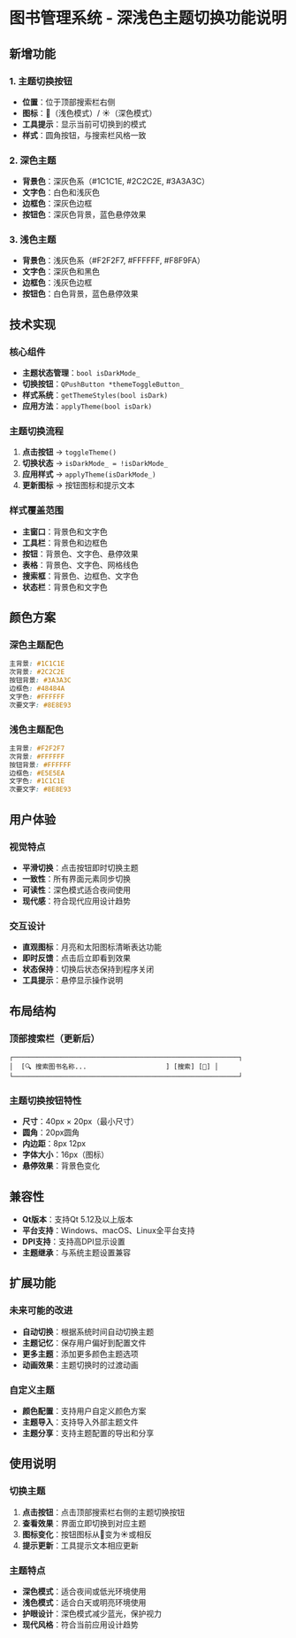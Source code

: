 # 图书管理系统 - 深浅色主题切换功能说明

## 新增功能

### 1. 主题切换按钮
- **位置**：位于顶部搜索栏右侧
- **图标**：🌙（浅色模式）/ ☀️（深色模式）
- **工具提示**：显示当前可切换到的模式
- **样式**：圆角按钮，与搜索栏风格一致

### 2. 深色主题
- **背景色**：深灰色系（#1C1C1E, #2C2C2E, #3A3A3C）
- **文字色**：白色和浅灰色
- **边框色**：深灰色边框
- **按钮色**：深灰色背景，蓝色悬停效果

### 3. 浅色主题
- **背景色**：浅灰色系（#F2F2F7, #FFFFFF, #F8F9FA）
- **文字色**：深灰色和黑色
- **边框色**：浅灰色边框
- **按钮色**：白色背景，蓝色悬停效果

## 技术实现

### 核心组件
- **主题状态管理**：`bool isDarkMode_`
- **切换按钮**：`QPushButton *themeToggleButton_`
- **样式系统**：`getThemeStyles(bool isDark)`
- **应用方法**：`applyTheme(bool isDark)`

### 主题切换流程
1. **点击按钮** → `toggleTheme()`
2. **切换状态** → `isDarkMode_ = !isDarkMode_`
3. **应用样式** → `applyTheme(isDarkMode_)`
4. **更新图标** → 按钮图标和提示文本

### 样式覆盖范围
- **主窗口**：背景色和文字色
- **工具栏**：背景色和边框色
- **按钮**：背景色、文字色、悬停效果
- **表格**：背景色、文字色、网格线色
- **搜索框**：背景色、边框色、文字色
- **状态栏**：背景色和文字色

## 颜色方案

### 深色主题配色
```css
主背景: #1C1C1E
次背景: #2C2C2E
按钮背景: #3A3A3C
边框色: #48484A
文字色: #FFFFFF
次要文字: #8E8E93
```

### 浅色主题配色
```css
主背景: #F2F2F7
次背景: #FFFFFF
按钮背景: #FFFFFF
边框色: #E5E5EA
文字色: #1C1C1E
次要文字: #8E8E93
```

## 用户体验

### 视觉特点
- **平滑切换**：点击按钮即时切换主题
- **一致性**：所有界面元素同步切换
- **可读性**：深色模式适合夜间使用
- **现代感**：符合现代应用设计趋势

### 交互设计
- **直观图标**：月亮和太阳图标清晰表达功能
- **即时反馈**：点击后立即看到效果
- **状态保持**：切换后状态保持到程序关闭
- **工具提示**：悬停显示操作说明

## 布局结构

### 顶部搜索栏（更新后）
```
┌─────────────────────────────────────────────────────────┐
│  [🔍 搜索图书名称...                    ] [搜索] [🌙] │
└─────────────────────────────────────────────────────────┘
```

### 主题切换按钮特性
- **尺寸**：40px × 20px（最小尺寸）
- **圆角**：20px圆角
- **内边距**：8px 12px
- **字体大小**：16px（图标）
- **悬停效果**：背景色变化

## 兼容性

- **Qt版本**：支持Qt 5.12及以上版本
- **平台支持**：Windows、macOS、Linux全平台支持
- **DPI支持**：支持高DPI显示设置
- **主题继承**：与系统主题设置兼容

## 扩展功能

### 未来可能的改进
- **自动切换**：根据系统时间自动切换主题
- **主题记忆**：保存用户偏好到配置文件
- **更多主题**：添加更多颜色主题选项
- **动画效果**：主题切换时的过渡动画

### 自定义主题
- **颜色配置**：支持用户自定义颜色方案
- **主题导入**：支持导入外部主题文件
- **主题分享**：支持主题配置的导出和分享

## 使用说明

### 切换主题
1. **点击按钮**：点击顶部搜索栏右侧的主题切换按钮
2. **查看效果**：界面立即切换到对应主题
3. **图标变化**：按钮图标从🌙变为☀️或相反
4. **提示更新**：工具提示文本相应更新

### 主题特点
- **深色模式**：适合夜间或低光环境使用
- **浅色模式**：适合白天或明亮环境使用
- **护眼设计**：深色模式减少蓝光，保护视力
- **现代风格**：符合当前应用设计趋势


